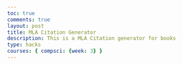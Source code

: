 ```yaml
---
toc: true
comments: true
layout: post
title: MLA Citation Generator
description: This is a MLA Citation generator for books
type: hacks
courses: { compsci: {week: 3} }
---
```


<html lang="en">
<head>
    <meta charset="UTF-8">
    <meta name="viewport" content="width=device-width, initial-scale=1.0">
    <title>MLA Citation Generator</title>
    <style>
        body {
            font-family: Arial, sans-serif;
        }

        #container {
            margin: 20px;
        }

        label {
            font-weight: bold;
        }

        #citation {
            margin-top: 20px;
        }
    </style>
</head>
<body>
    <div id="container">
        <h1>MLA Citation Generator</h1>
        <label for="bookTitle">Book Title:</label>
        <input type="text" id="bookTitle">
        <br>
        <label for="author">Author:</label>
        <input type="text" id="author">
        <br>
        <label for="publisher">Publisher:</label>
        <input type="text" id="publisher">
        <br>
        <label for="year">Publication Year:</label>
        <input type="text" id="year">
        <br>
        <button id="generateButton">Generate Citation</button>
        <div id="citation">
            <!-- The MLA citation will be displayed here -->
        </div>
    </div>

    <script>
        const generateButton = document.getElementById('generateButton');
        generateButton.addEventListener('click', generateMLACitation);

        function generateMLACitation() {
            const bookTitle = document.getElementById('bookTitle').value;
            const author = document.getElementById('author').value;
            const publisher = document.getElementById('publisher').value;
            const year = document.getElementById('year').value;

            const citation = `${author}. ${bookTitle}. ${publisher}, ${year}.`;

            const citationDiv = document.getElementById('citation');
            citationDiv.innerText = citation;
        }
    </script>
</body>
</html>

